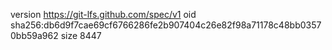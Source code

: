 version https://git-lfs.github.com/spec/v1
oid sha256:db6d9f7cae69cf6766286fe2b907404c26e82f98a71178c48bb03570bb59a962
size 8447
